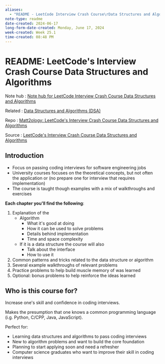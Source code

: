 ```yaml
---
aliases:
  - "README - LeetCode Interview Crash Course\rData Structures and Algorithms"
note-type: readme
date-created: 2024-06-17
long-form-date-created: Monday, June 17, 2024
week-created: Week 25.1
time-created: 08:48 PM
---
```


# README: LeetCode's Interview Crash Course Data Structures and Algorithms

Note hub : [Note hub for LeetCode Interview Crash Course Data Structures and Algorithms](NOTE%20HUB.md)

Related : [Data Structures and Algorithms (DSA)](../../4-hub-notes-🚉/Data%20Structures%20and%20Algorithms.md)

Repo : [Matt2ology: LeetCode's Interview Crash Course Data Structures and Algorithms](https://github.com/matt2ology/LeetCodes-Interview-Crash-Course-Data-Structures-and-Algorithms/tree/main)

Source : [LeetCode's Interview Crash Course Data Structures and Algorithms](https://leetcode.com/explore/interview/card/leetcodes-interview-crash-course-data-structures-and-algorithms/)

## Introduction

- Focus on passing coding interviews for software engineering jobs
- University courses focuses on the theoretical concepts, but not often the application or (no prepare one for interview that requires implementation)
- The course is taught though examples with a mix of walkthroughs and exercises

**Each chapter you'll find the following**:

1. Explanation of the
   - Algorithm
     - What it's good at doing
     - How it can be used to solve problems
     - Details behind implementation
     - Time and space complexity
   - If it is a data structure the course will also
     - Talk about the interface
     - How to use it
2. Common patterns and tricks related to the data structure or algorithm
3. Several example walkthroughs of relevant problems
4. Practice problems to help build muscle memory of was learned
5. Optional: bonus problems to help reinforce the ideas learned

## Who is this course for?

Increase one's skill and confidence in coding interviews.

Makes the presumption that one knows a common programming language (i.g. Python, C/CPP, Java, JavaScript).

Perfect for:

- Learning data structures and algorithms to pass coding interviews
- New to algorithm problems and want to build the core foundation
- Planning to start applying soon and need a refresher
- Computer science graduates who want to improve their skill in coding interviews
